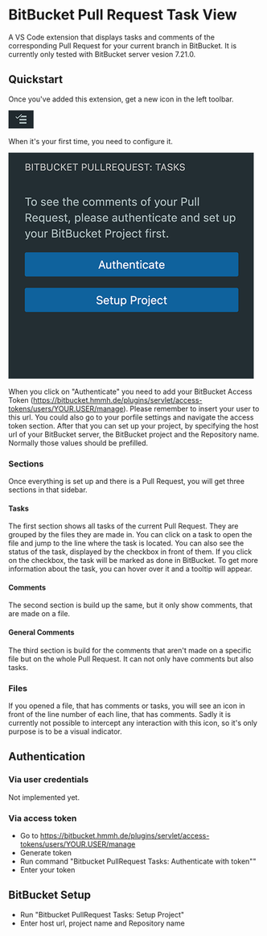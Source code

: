# BitBucket Pull Request Task View

A VS Code extension that displays tasks and comments of the corresponding Pull Request for your current branch in BitBucket. It is currently only tested with BitBucket server vesion 7.21.0.

## Quickstart

Once you've added this extension, get a new icon in the left toolbar.

![Toolbar](https://raw.githubusercontent.com/hmmh/vscode-bitbucket-pullrequest-extension/main/docs/assets/toolbar-icon.png)

When it's your first time, you need to configure it.

![Startup screen](https://raw.githubusercontent.com/hmmh/vscode-bitbucket-pullrequest-extension/main/docs/assets/startup-screen.png)

When you click on "Authenticate" you need to add your BitBucket Access Token (https://bitbucket.hmmh.de/plugins/servlet/access-tokens/users/YOUR.USER/manage). Please remember to insert your user to this url. You could also go to your porfile settings and navigate the access token section.
After that you can set up your project, by specifying the host url of your BitBucket server, the BitBucket project and the Repository name. Normally those values should be prefilled.

### Sections
Once everything is set up and there is a Pull Request, you will get three sections in that sidebar.

#### Tasks
The first section shows all tasks of the current Pull Request. They are grouped by the files they are made in. You can click on a task to open the file and jump to the line where the task is located.
You can also see the status of the task, displayed by the checkbox in front of them. If you click on the checkbox, the task will be marked as done in BitBucket. 
To get more information about the task, you can hover over it and a tooltip will appear.

#### Comments
The second section is build up the same, but it only show comments, that are made on a file.

#### General Comments
The third section is build for the comments that aren't made on a specific file but on the whole Pull Request. It can not only have comments but also tasks.

### Files
If you opened a file, that has comments or tasks, you will see an icon in front of the line number of each line, that has comments. Sadly it is currently not possible to intercept any interaction with this icon, so it's only purpose is to be a visual indicator.

## Authentication

### Via user credentials
Not implemented yet.

### Via access token
* Go to https://bitbucket.hmmh.de/plugins/servlet/access-tokens/users/YOUR.USER/manage
* Generate token
* Run command "Bitbucket PullRequest Tasks: Authenticate with token""
* Enter your token

## BitBucket Setup

* Run "Bitbucket PullRequest Tasks: Setup Project"
* Enter host url, project name and Repository name